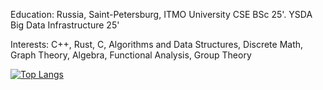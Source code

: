 Education: Russia, Saint-Petersburg, ITMO University CSE BSc 25'. YSDA Big Data Infrastructure 25'

Interests: C++, Rust, C, Algorithms and Data Structures, Discrete Math, Graph Theory, Algebra, Functional Analysis, Group Theory


[![Top Langs](https://github-readme-stats.vercel.app/api/top-langs/?username=hyperb0rean&exclude_repo=itmo_web&layout=compact)](https://github.com/anuraghazra/github-readme-stats)

